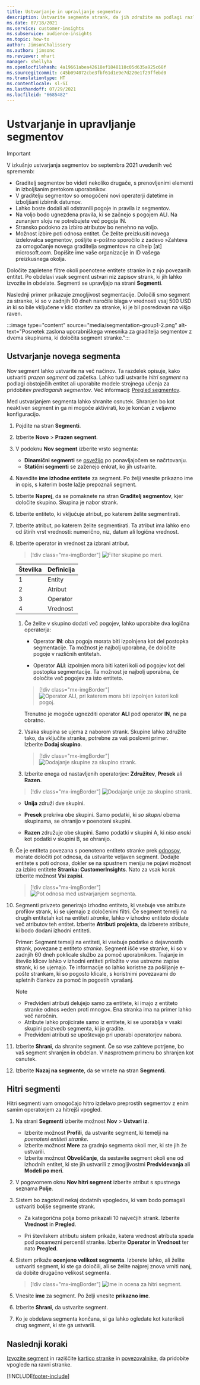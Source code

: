```yaml
---
title: Ustvarjanje in upravljanje segmentov
description: Ustvarite segmente strank, da jih združite na podlagi različnih atributov.
ms.date: 07/18/2021
ms.service: customer-insights
ms.subservice: audience-insights
ms.topic: how-to
author: JimsonChalissery
ms.author: jimsonc
ms.reviewer: mhart
manager: shellyha
ms.openlocfilehash: 4a19661abea42618ef1848110c05d635a925c68f
ms.sourcegitcommit: c45b094072cbe3fbf61d1e9e7d220e1f29ffebd0
ms.translationtype: HT
ms.contentlocale: sl-SI
ms.lasthandoff: 07/29/2021
ms.locfileid: "6685482"
---
```

# <a name="create-and-manage-segments"></a>Ustvarjanje in upravljanje segmentov

> [!IMPORTANT]
> V izkušnjo ustvarjanja segmentov bo septembra 2021 uvedenih več sprememb: 
> - Graditelj segmentov bo videti nekoliko drugače, s prenovljenimi elementi in izboljšanim pretokom uporabnikov.
> - V graditelju segmentov so omogočeni novi operaterji datetime in izboljšani izbirnik datumov.
> - Lahko boste dodali ali odstranili pogoje in pravila iz segmentov. 
> - Na voljo bodo ugnezdena pravila, ki se začnejo s pogojem ALI. Na zunanjem sloju ne potrebujete več pogoja IN.
> - Stransko podokno za izbiro atributov bo nenehno na voljo.
> - Možnost izbire poti odnosa entitet.
> Če želite preizkusiti novega izdelovalca segmentov, pošljite e-poštno sporočilo z zadevo »Zahteva za omogočanje novega graditelja segmentov« na cihelp [at] microsoft.com. Dopišite ime vaše organizacije in ID vašega preizkusnega okolja.

Določite zapletene filtre okoli poenotene entitete stranke in z njo povezanih entitet. Po obdelavi vsak segment ustvari niz zapisov strank, ki jih lahko izvozite in obdelate. Segmenti se upravljajo na strani **Segmenti**. 

Naslednji primer prikazuje zmogljivost segmentacije. Določili smo segment za stranke, ki so v zadnjih 90 dneh naročile blaga v vrednosti vsaj 500 USD *in* ki so bile vključene v klic storitev za stranke, ki je bil posredovan na višjo raven.

:::image type="content" source="media/segmentation-group1-2.png" alt-text="Posnetek zaslona uporabniškega vmesnika za graditelja segmentov z dvema skupinama, ki določita segment stranke.":::

## <a name="create-a-new-segment"></a>Ustvarjanje novega segmenta

Nov segment lahko ustvarite na več načinov. Ta razdelek opisuje, kako ustvariti *prazen segment* od začetka. Lahko tudi ustvarite *hitri segment* na podlagi obstoječih entitet ali uporabite modele strojnega učenja za pridobitev *predlaganih segmentov*. Več informacij: [Pregled segmentov](segments.md).

Med ustvarjanjem segmenta lahko shranite osnutek. Shranjen bo kot neaktiven segment in ga ni mogoče aktivirati, ko je končan z veljavno konfiguracijo.

1. Pojdite na stran **Segmenti**.

1. Izberite **Novo** > **Prazen segment**.

1. V podoknu **Nov segment** izberite vrsto segmenta:

   - **Dinamični segmenti** se [osvežijo](segments.md#refresh-segments) po ponavljajočem se načrtovanju.
   - **Statični segmenti** se zaženejo enkrat, ko jih ustvarite.

1. Navedite **ime izhodne entitete** za segment. Po želji vnesite prikazno ime in opis, s katerim boste lažje prepoznali segment.

1. Izberite **Naprej**, da se pomaknete na stran **Graditelj segmentov**, kjer določite skupino. Skupina je nabor strank.

1. Izberite entiteto, ki vključuje atribut, po katerem želite segmentirati.

1. Izberite atribut, po katerem želite segmentirati. Ta atribut ima lahko eno od štirih vrst vrednosti: numerično, niz, datum ali logična vrednost.

1. Izberite operator in vrednost za izbrani atribut.

   > [!div class="mx-imgBorder"]
   > ![Filter skupine po meri.](media/customer-group-numbers.png "Filter skupine strank")

   |Številka |Definicija  |
   |---------|---------|
   |1     |Entity          |
   |2     |Atribut          |
   |3    |Operator         |
   |4    |Vrednost         |

   1. Če želite v skupino dodati več pogojev, lahko uporabite dva logična operaterja:

      - Operator **IN**: oba pogoja morata biti izpolnjena kot del postopka segmentacije. Ta možnost je najbolj uporabna, če določite pogoje v različnih entitetah.

      - Operator **ALI**: izpolnjen mora biti kateri koli od pogojev kot del postopka segmentacije. Ta možnost je najbolj uporabna, če določite več pogojev za isto entiteto.

      > [!div class="mx-imgBorder"]
      > ![Operator ALI, pri katerem mora biti izpolnjen kateri koli pogoj.](media/segmentation-either-condition.png "Operator ALI, pri katerem mora biti izpolnjen kateri koli pogoj")

      Trenutno je mogoče ugnezditi operator **ALI** pod operator **IN**, ne pa obratno.

   1. Vsaka skupina se ujema z naborom strank. Skupine lahko združite tako, da vključite stranke, potrebne za vaš poslovni primer.    
   Izberite **Dodaj skupino**.

      > [!div class="mx-imgBorder"]
      > ![Dodajanje skupine za skupino strank.](media/customer-group-add-group.png "Dodajanje skupine za skupino strank")

   1. Izberite enega od nastavljenih operatorjev: **Združitev**, **Presek** ali **Razen**.

   > [!div class="mx-imgBorder"]
   > ![Dodajanje unije za skupino strank.](media/customer-group-union.png "Dodajanje unije za skupino strank")

   - **Unija** združi dve skupini.

   - **Presek** prekriva obe skupini. Samo podatki, ki *so skupni* obema skupinama, se ohranijo v poenoteni skupini.

   - **Razen** združuje obe skupini. Samo podatki v skupini A, ki *niso enaki* kot podatki v skupini B, se ohranijo.

1. Če je entiteta povezana s poenoteno entiteto stranke prek [odnosov](relationships.md), morate določiti pot odnosa, da ustvarite veljaven segment. Dodajte entitete s poti odnosa, dokler se na spustnem meniju ne pojavi možnost za izbiro entitete **Stranka: CustomerInsights**. Nato za vsak korak izberite možnost **Vsi zapisi**.

   > [!div class="mx-imgBorder"]
   > ![Pot odnosa med ustvarjanjem segmenta.](media/segments-multiple-relationships.png "Pot odnosa med ustvarjanjem segmenta")

1. Segmenti privzeto generirajo izhodno entiteto, ki vsebuje vse atribute profilov strank, ki se ujemajo z določenimi filtri. Če segment temelji na drugih entitetah kot na entiteti *stranke*, lahko v izhodno entiteto dodate več atributov teh entitet. Izberite **Atributi projekta**, da izberete atribute, ki bodo dodani izhodni entiteti.  
  
   Primer: Segment temelji na entiteti, ki vsebuje podatke o dejavnostih strank, povezane z entiteto *stranke*. Segment išče vse stranke, ki so v zadnjih 60 dneh poklicale službo za pomoč uporabnikom. Trajanje in število klicev lahko v izhodni entiteti priložite v vse ustrezne zapise strank, ki se ujemajo. Te informacije so lahko koristne za pošiljanje e-pošte strankam, ki so pogosto klicale, s koristnimi povezavami do spletnih člankov za pomoč in pogostih vprašanj.

   > [!NOTE]
   > - Predvideni atributi delujejo samo za entitete, ki imajo z entiteto stranke odnos »eden proti mnogo«. Ena stranka ima na primer lahko več naročnin.
   > - Atribute lahko projicirate samo iz entitete, ki se uporablja v vsaki skupini poizvedb segmenta, ki jo gradite.
   > - Predvideni atributi se upoštevajo pri uporabi operatorjev nabora.

1. Izberite **Shrani**, da shranite segment. Če so vse zahteve potrjene, bo vaš segment shranjen in obdelan. V nasprotnem primeru bo shranjen kot osnutek.

1. Izberite **Nazaj na segmente**, da se vrnete na stran **Segmenti**.



## <a name="quick-segments"></a>Hitri segmenti

Hitri segmenti vam omogočajo hitro izdelavo preprostih segmentov z enim samim operatorjem za hitrejši vpogled.

1. Na strani **Segmenti** izberite možnost **Nov** > **Ustvari iz**.

   - Izberite možnost **Profili**, da ustvarite segment, ki temelji na *poenoteni entiteti stranke*.
   - Izberite možnost **Mere** za gradnjo segmenta okoli mer, ki ste jih že ustvarili.
   - Izberite možnost **Obveščanje**, da sestavite segment okoli ene od izhodnih entitet, ki ste jih ustvarili z zmogljivostmi **Predvidevanja** ali **Modeli po meri**.

2. V pogovornem oknu **Nov hitri segment** izberite atribut s spustnega seznama **Polje**.

3. Sistem bo zagotovil nekaj dodatnih vpogledov, ki vam bodo pomagali ustvariti boljše segmente strank.
   - Za kategorična polja bomo prikazali 10 največjih strank. Izberite **Vrednost** in **Pregled**.

   - Pri številskem atributu sistem prikaže, katera vrednost atributa spada pod posamezni percentil stranke. Izberite **Operator** in **Vrednost** ter nato **Pregled**.

4. Sistem prikaže **ocenjeno velikost segmenta**. Izberete lahko, ali želite ustvariti segment, ki ste ga določili, ali se želite najprej znova vrniti nanj, da dobite drugačno velikost segmenta.

    > [!div class="mx-imgBorder"]
    > ![Ime in ocena za hitri segment.](media/quick-segment-name.png "Ime in ocena za hitri segment")

5. Vnesite **ime** za segment. Po želji vnesite **prikazno ime**.

6. Izberite **Shrani**, da ustvarite segment.

7. Ko je obdelava segmenta končana, si ga lahko ogledate kot katerikoli drug segment, ki ste ga ustvarili.

## <a name="next-steps"></a>Naslednji koraki

[Izvozite segment](export-destinations.md) in raziščite [kartico stranke](customer-card-add-in.md) in [povezovalnike](export-power-bi.md), da pridobite vpoglede na ravni stranke.

[!INCLUDE[footer-include](../includes/footer-banner.md)]
